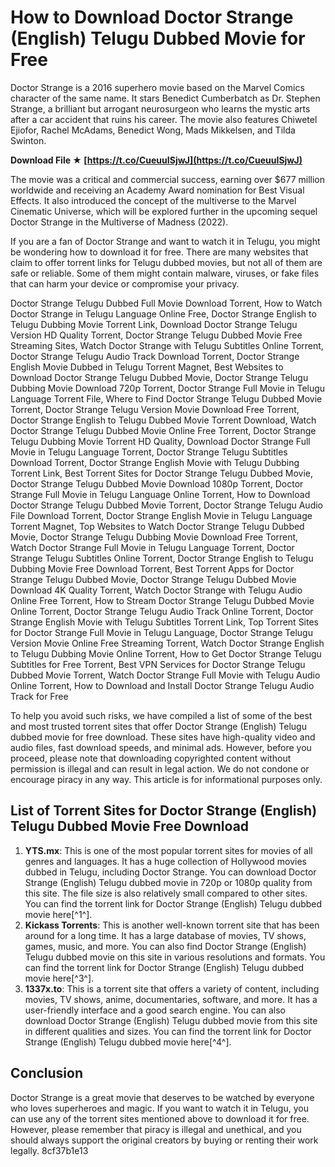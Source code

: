 
 
# How to Download Doctor Strange (English) Telugu Dubbed Movie for Free
 
Doctor Strange is a 2016 superhero movie based on the Marvel Comics character of the same name. It stars Benedict Cumberbatch as Dr. Stephen Strange, a brilliant but arrogant neurosurgeon who learns the mystic arts after a car accident that ruins his career. The movie also features Chiwetel Ejiofor, Rachel McAdams, Benedict Wong, Mads Mikkelsen, and Tilda Swinton.
 
**Download File ★ [https://t.co/CueuuISjwJ](https://t.co/CueuuISjwJ)**


 
The movie was a critical and commercial success, earning over $677 million worldwide and receiving an Academy Award nomination for Best Visual Effects. It also introduced the concept of the multiverse to the Marvel Cinematic Universe, which will be explored further in the upcoming sequel Doctor Strange in the Multiverse of Madness (2022).
 
If you are a fan of Doctor Strange and want to watch it in Telugu, you might be wondering how to download it for free. There are many websites that claim to offer torrent links for Telugu dubbed movies, but not all of them are safe or reliable. Some of them might contain malware, viruses, or fake files that can harm your device or compromise your privacy.
 
Doctor Strange Telugu Dubbed Full Movie Download Torrent,  How to Watch Doctor Strange in Telugu Language Online Free,  Doctor Strange English to Telugu Dubbing Movie Torrent Link,  Download Doctor Strange Telugu Version HD Quality Torrent,  Doctor Strange Telugu Dubbed Movie Free Streaming Sites,  Watch Doctor Strange with Telugu Subtitles Online Torrent,  Doctor Strange Telugu Audio Track Download Torrent,  Doctor Strange English Movie Dubbed in Telugu Torrent Magnet,  Best Websites to Download Doctor Strange Telugu Dubbed Movie,  Doctor Strange Telugu Dubbing Movie Download 720p Torrent,  Doctor Strange Full Movie in Telugu Language Torrent File,  Where to Find Doctor Strange Telugu Dubbed Movie Torrent,  Doctor Strange Telugu Version Movie Download Free Torrent,  Doctor Strange English to Telugu Dubbed Movie Torrent Download,  Watch Doctor Strange Telugu Dubbed Movie Online Free Torrent,  Doctor Strange Telugu Dubbing Movie Torrent HD Quality,  Download Doctor Strange Full Movie in Telugu Language Torrent,  Doctor Strange Telugu Subtitles Download Torrent,  Doctor Strange English Movie with Telugu Dubbing Torrent Link,  Best Torrent Sites for Doctor Strange Telugu Dubbed Movie,  Doctor Strange Telugu Dubbed Movie Download 1080p Torrent,  Doctor Strange Full Movie in Telugu Language Online Torrent,  How to Download Doctor Strange Telugu Dubbed Movie Torrent,  Doctor Strange Telugu Audio File Download Torrent,  Doctor Strange English Movie in Telugu Language Torrent Magnet,  Top Websites to Watch Doctor Strange Telugu Dubbed Movie,  Doctor Strange Telugu Dubbing Movie Download Free Torrent,  Watch Doctor Strange Full Movie in Telugu Language Torrent,  Doctor Strange Telugu Subtitles Online Torrent,  Doctor Strange English to Telugu Dubbing Movie Free Download Torrent,  Best Torrent Apps for Doctor Strange Telugu Dubbed Movie,  Doctor Strange Telugu Dubbed Movie Download 4K Quality Torrent,  Watch Doctor Strange with Telugu Audio Online Free Torrent,  How to Stream Doctor Strange Telugu Dubbed Movie Online Torrent,  Doctor Strange Telugu Audio Track Online Torrent,  Doctor Strange English Movie with Telugu Subtitles Torrent Link,  Top Torrent Sites for Doctor Strange Full Movie in Telugu Language,  Doctor Strange Telugu Version Movie Online Free Streaming Torrent,  Watch Doctor Strange English to Telugu Dubbing Movie Online Torrent,  How to Get Doctor Strange Telugu Subtitles for Free Torrent,  Best VPN Services for Doctor Strange Telugu Dubbed Movie Torrent,  Watch Doctor Strange Full Movie with Telugu Audio Online Torrent,  How to Download and Install Doctor Strange Telugu Audio Track for Free
 
To help you avoid such risks, we have compiled a list of some of the best and most trusted torrent sites that offer Doctor Strange (English) Telugu dubbed movie for free download. These sites have high-quality video and audio files, fast download speeds, and minimal ads. However, before you proceed, please note that downloading copyrighted content without permission is illegal and can result in legal action. We do not condone or encourage piracy in any way. This article is for informational purposes only.
 
## List of Torrent Sites for Doctor Strange (English) Telugu Dubbed Movie Free Download
 
1. **YTS.mx**: This is one of the most popular torrent sites for movies of all genres and languages. It has a huge collection of Hollywood movies dubbed in Telugu, including Doctor Strange. You can download Doctor Strange (English) Telugu dubbed movie in 720p or 1080p quality from this site. The file size is also relatively small compared to other sites. You can find the torrent link for Doctor Strange (English) Telugu dubbed movie here[^1^].
2. **Kickass Torrents**: This is another well-known torrent site that has been around for a long time. It has a large database of movies, TV shows, games, music, and more. You can also find Doctor Strange (English) Telugu dubbed movie on this site in various resolutions and formats. You can find the torrent link for Doctor Strange (English) Telugu dubbed movie here[^3^].
3. **1337x.to**: This is a torrent site that offers a variety of content, including movies, TV shows, anime, documentaries, software, and more. It has a user-friendly interface and a good search engine. You can also download Doctor Strange (English) Telugu dubbed movie from this site in different qualities and sizes. You can find the torrent link for Doctor Strange (English) Telugu dubbed movie here[^4^].

## Conclusion
 
Doctor Strange is a great movie that deserves to be watched by everyone who loves superheroes and magic. If you want to watch it in Telugu, you can use any of the torrent sites mentioned above to download it for free. However, please remember that piracy is illegal and unethical, and you should always support the original creators by buying or renting their work legally.
 8cf37b1e13
 
